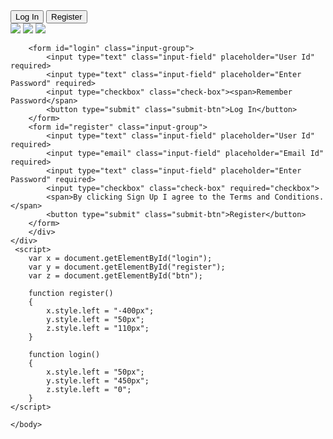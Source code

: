 <html>
<head>
	<title>Travelville - Login or Register</title>
	<link rel="stylesheet"  href="style1.css">
</head>
<body>
	<div class="hero">
		<div class="form-box">
			<div class="button-box">
				<div id="btn"></div>
				<button type="button" class="toggle-btn" onclick="login()">Log In</button>
				<button type="button" class="toggle-btn" onclick="register()">Register</button>
			</div>
			<div class="social-icons">
			<a href="https://www.facebook.com/login/device-based/regular/login/?login_attempt=1&lwv=110" target="_blank"><img src="login-img/fb.png"></a>
			<a href="https://twitter.com/login"><img src="login-img/tw.png"></a>
			<a href="https://accounts.google.com/ServiceLogin/signinchooser?service=accountsettings&passive=1209600&osid=1&continue=https%3A%2F%2Fmyaccount.google.com%2Fintro%3Futm_source%3Dsign_in_no_continue%26pli%3D1&followup=https%3A%2F%2Fmyaccount.google.com%2Fintro%3Futm_source%3Dsign_in_no_continue%26pli%3D1&csig=AF-SEnaZtcjuaeVQX_qP%3A1582830525&flowName=GlifWebSignIn&flowEntry=ServiceLogin"><img src="login-img/gp.png"></a>
		    </div>
            
		<form id="login" class="input-group">
			<input type="text" class="input-field" placeholder="User Id" required>
			<input type="text" class="input-field" placeholder="Enter Password" required>
			<input type="checkbox" class="check-box"><span>Remember Password</span>
			<button type="submit" class="submit-btn">Log In</button>
		</form> 
        <form id="register" class="input-group">
			<input type="text" class="input-field" placeholder="User Id" required>
			<input type="email" class="input-field" placeholder="Email Id" required>
			<input type="text" class="input-field" placeholder="Enter Password" required>
			<input type="checkbox" class="check-box" required="checkbox">
			<span>By clicking Sign Up I agree to the Terms and Conditions.</span>
			<button type="submit" class="submit-btn">Register</button>
		</form>
        </div>
    </div>
     <script>
    	var x = document.getElementById("login");
    	var y = document.getElementById("register");
    	var z = document.getElementById("btn");
        
        function register()
        {
        	x.style.left = "-400px";
        	y.style.left = "50px";
        	z.style.left = "110px";
        }
         
        function login()
        {
        	x.style.left = "50px";
        	y.style.left = "450px";
        	z.style.left = "0";
        }
    </script>
    
    </body>
</html>
